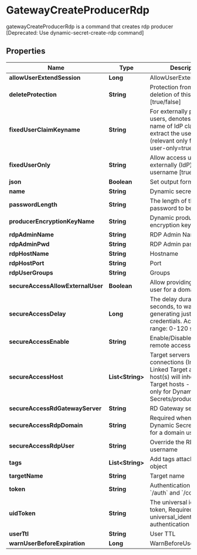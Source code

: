 

# GatewayCreateProducerRdp

gatewayCreateProducerRdp is a command that creates rdp producer [Deprecated: Use dynamic-secret-create-rdp command]

## Properties

| Name | Type | Description | Notes |
|------------ | ------------- | ------------- | -------------|
|**allowUserExtendSession** | **Long** | AllowUserExtendSession |  [optional] |
|**deleteProtection** | **String** | Protection from accidental deletion of this object [true/false] |  [optional] |
|**fixedUserClaimKeyname** | **String** | For externally provided users, denotes the key-name of IdP claim to extract the username from (relevant only for fixed-user-only&#x3D;true) |  [optional] |
|**fixedUserOnly** | **String** | Allow access using externally (IdP) provided username [true/false] |  [optional] |
|**json** | **Boolean** | Set output format to JSON |  [optional] |
|**name** | **String** | Dynamic secret name |  |
|**passwordLength** | **String** | The length of the password to be generated |  [optional] |
|**producerEncryptionKeyName** | **String** | Dynamic producer encryption key |  [optional] |
|**rdpAdminName** | **String** | RDP Admin Name |  [optional] |
|**rdpAdminPwd** | **String** | RDP Admin password |  [optional] |
|**rdpHostName** | **String** | Hostname |  [optional] |
|**rdpHostPort** | **String** | Port |  [optional] |
|**rdpUserGroups** | **String** | Groups |  [optional] |
|**secureAccessAllowExternalUser** | **Boolean** | Allow providing external user for a domain users |  [optional] |
|**secureAccessDelay** | **Long** | The delay duration, in seconds, to wait after generating just-in-time credentials. Accepted range: 0-120 seconds |  [optional] |
|**secureAccessEnable** | **String** | Enable/Disable secure remote access [true/false] |  [optional] |
|**secureAccessHost** | **List&lt;String&gt;** | Target servers for connections (In case of Linked Target association, host(s) will inherit Linked Target hosts - Relevant only for Dynamic Secrets/producers) |  [optional] |
|**secureAccessRdGatewayServer** | **String** | RD Gateway server |  [optional] |
|**secureAccessRdpDomain** | **String** | Required when the Dynamic Secret is used for a domain user |  [optional] |
|**secureAccessRdpUser** | **String** | Override the RDP Domain username |  [optional] |
|**tags** | **List&lt;String&gt;** | Add tags attached to this object |  [optional] |
|**targetName** | **String** | Target name |  [optional] |
|**token** | **String** | Authentication token (see &#x60;/auth&#x60; and &#x60;/configure&#x60;) |  [optional] |
|**uidToken** | **String** | The universal identity token, Required only for universal_identity authentication |  [optional] |
|**userTtl** | **String** | User TTL |  [optional] |
|**warnUserBeforeExpiration** | **Long** | WarnBeforeUserExpiration |  [optional] |



